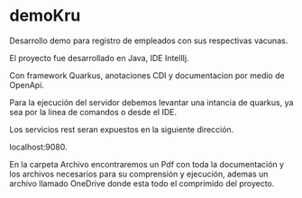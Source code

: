# demoKru
Desarrollo demo para registro de empleados con sus respectivas vacunas.

El proyecto fue desarrollado en Java, IDE IntellIj.

Con framework Quarkus, anotaciones CDI y documentacion por medio de OpenApi.

Para la ejecución del servidor debemos levantar una intancia de quarkus, ya sea por la linea de comandos o desde el IDE.

Los servicios rest seran expuestos en la siguiente dirección.

localhost:9080.

En la carpeta Archivo encontraremos un Pdf con toda la documentación y los archivos necesarios para su comprensión y ejecución,
ademas un archivo llamado OneDrive donde esta todo el comprimido del proyecto.
